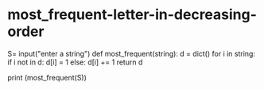 # most_frequent-letter-in-decreasing-order
S= input("enter a string")
def most_frequent(string):
    d = dict()
    for i in string:
        if i not in d:
            d[i] = 1
        else:
            d[i] += 1
    return d

print (most_frequent(S))
